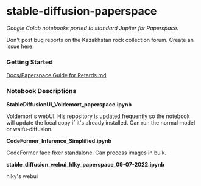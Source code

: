 # stable-diffusion-paperspace

_Google Colab notebooks ported to standard Jupiter for Paperspace._

Don't post bug reports on the Kazakhstan rock collection forum. Create an issue here.


### Getting Started

[Docs/Paperspace Guide for Retards.md](https://github.com/Engineer-of-Stuff/stable-diffusion-paperspace/blob/main/Docs/Paperspace%20Guide%20for%20Retards.md)



### Notebook Descriptions

**StableDiffusionUI_Voldemort_paperspace.ipynb**

Voldemort's webUI. His repository is updated frequently so the notebook will update the local copy if it's already installed. Can run the normal model or waifu-diffusion.



**CodeFormer_Inference_Simplified.ipynb**

CodeFormer face fixer standalone. Can process images in bulk.



**stable_diffusion_webui_hlky_paperspace_09-07-2022.ipynb**

hlky's webui
